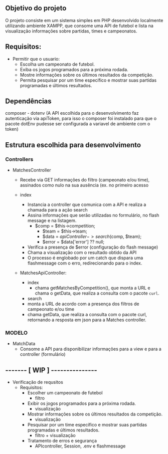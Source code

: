 ## Objetivo do projeto
O projeto consiste em um sistema simples em PHP desenvolvido localmente utilizando ambiente XAMPP, que consome uma API de futebol e lista na visualização informações sobre partidas, times e campeonatos.

## Requisitos:
- Permitir que o usuario:
	- Escolha um campeonato de futebol.
	- Exiba os jogos programados para a próxima rodada.
  	- Mostre informações sobre os últimos resultados da competição.
	- Permita pesquisar por um time específico e mostrar suas partidas programadas e últimos resultados.

## Dependências
  composer - dotenv (A API escolhida para o desenvolvimento faz autenticação via apiToken, para isso o composer foi instalado para que o pacote dotEnv pudesse ser configurada a variavel de ambiente com o token)

## Estrutura escolhida para desenvolvimento

### Controllers
- MatchesController 
	- Recebe via GET informações do filtro (campeonato e/ou time), assinados como nulo na sua ausência (ex. no primeiro acesso

	- index
		- Instancia a controller que comunica com a API e realiza a chamada para a ação search
		- Assina informações que serão utilizadas no formulário, no flash message e na listagem.
			- $comp = $this->competition;
	        	- $team = $this->team;
	        	- $data = $apiController->search($comp, $team);
	        	- $error = $data['error'] ?? null;
		- Verifica a presença de $error (configuração do flash message)
		- Chama a visualização com o resultado obtido da API
		- O processo é englobado por um catch que dispara uma flashmessage com o erro, redirecionando para o index.

		
  - MatchesApiController:
	- index
		- chama getMatchesByCompetition(), que monta a URL e chama o getData, que realiza a consulta com o pacote `curl`.
  	- search
	- monta a URL de acordo com a presença dos filtros de campeonato e/ou time
	- chama getData, que realiza a consulta com o pacote curl, retornando a resposta em json para a Matches controller.
    
### MODELO
- MatchData
	- Consome a API para disponibilizar informações para a view e para a controller (formulário)


## ------- [ WIP ] ---------------
- Verificação de requsitos
	- Requisitos:
		- Escolher um campeonato de futebol
			- filtro
		- Exibir os jogos programados para a próxima rodada.
			- visualização
		- Mostrar informações sobre os últimos resultados da competição.
			- visualização
		- Pesquisar por um time específico e mostrar suas partidas programadas e últimos resultados.
			- filtro + visualização
		- Tratamento de erros e segurança
			- APIcontroller, Session, .env e flashmessage
